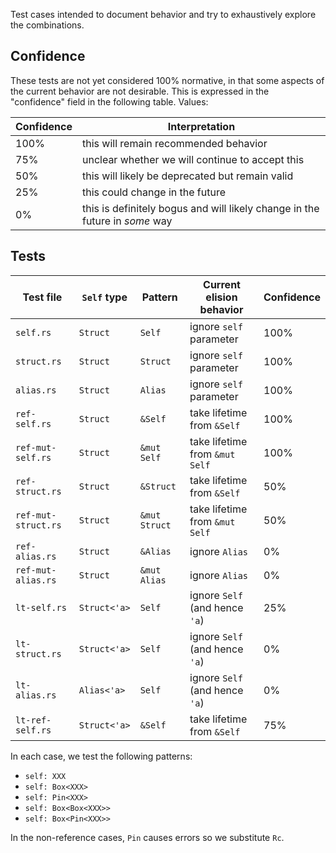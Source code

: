 Test cases intended to document behavior and try to exhaustively
explore the combinations.

## Confidence

These tests are not yet considered 100% normative, in that some
aspects of the current behavior are not desirable. This is expressed
in the "confidence" field in the following table. Values:

| Confidence | Interpretation |
| --- | --- |
| 100% | this will remain recommended behavior |
| 75% | unclear whether we will continue to accept this |
| 50% | this will likely be deprecated but remain valid |
| 25% | this could change in the future |
| 0% | this is definitely bogus and will likely change in the future in *some* way |

## Tests

| Test file | `Self` type | Pattern | Current elision behavior | Confidence |
| --- | --- | --- | --- | --- |
| `self.rs` | `Struct` | `Self` | ignore `self` parameter | 100% |
| `struct.rs` | `Struct` | `Struct` | ignore `self` parameter | 100% |
| `alias.rs` | `Struct` | `Alias` | ignore `self` parameter | 100% |
| `ref-self.rs` | `Struct` | `&Self` | take lifetime from `&Self` | 100% |
| `ref-mut-self.rs` | `Struct` | `&mut Self` | take lifetime from `&mut Self` | 100% |
| `ref-struct.rs` | `Struct` | `&Struct` | take lifetime from `&Self` | 50% |
| `ref-mut-struct.rs` | `Struct` | `&mut Struct` | take lifetime from `&mut Self` | 50% |
| `ref-alias.rs` | `Struct` | `&Alias` | ignore `Alias` | 0% |
| `ref-mut-alias.rs` | `Struct` | `&mut Alias` | ignore `Alias` | 0% |
| `lt-self.rs` | `Struct<'a>` | `Self` | ignore `Self` (and hence `'a`) | 25% |
| `lt-struct.rs` | `Struct<'a>` | `Self` | ignore `Self` (and hence `'a`) | 0% |
| `lt-alias.rs`   | `Alias<'a>` | `Self` | ignore `Self` (and hence `'a`) | 0% |
| `lt-ref-self.rs` | `Struct<'a>` | `&Self` | take lifetime from `&Self` | 75% |

In each case, we test the following patterns:

- `self: XXX`
- `self: Box<XXX>`
- `self: Pin<XXX>`
- `self: Box<Box<XXX>>`
- `self: Box<Pin<XXX>>`

In the non-reference cases, `Pin` causes errors so we substitute `Rc`.
